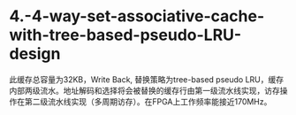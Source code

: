 # 4.-4-way-set-associative-cache-with-tree-based-pseudo-LRU-design
此缓存总容量为32KB，Write Back, 替换策略为tree-based pseudo LRU，缓存内部两级流水。地址解码和选择将会被替换的缓存行由第一级流水线实现，访存操作在第二级流水线实现（多周期访存）。在FPGA上工作频率能接近170MHz。

